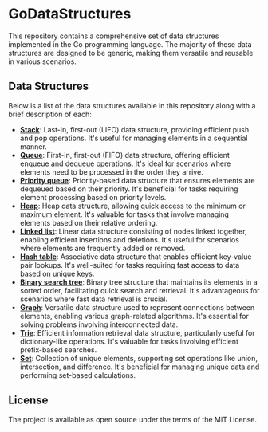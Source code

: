 # GoDataStructures

This repository contains a comprehensive set of data structures implemented in the Go programming language. The majority of these data structures are designed to be generic, making them versatile and reusable in various scenarios.

## Data Structures

Below is a list of the data structures available in this repository along with a brief description of each:

- [**Stack**](./stack/): Last-in, first-out (LIFO) data structure, providing efficient push and pop operations. It's useful for managing elements in a sequential manner.
- [**Queue**](./queue/): First-in, first-out (FIFO) data structure, offering efficient enqueue and dequeue operations. It's ideal for scenarios where elements need to be processed in the order they arrive.
- [**Priority queue**](./priority_queue/): Priority-based data structure that ensures elements are dequeued based on their priority. It's beneficial for tasks requiring element processing based on priority levels.
- [**Heap**](./heap/): Heap data structure, allowing quick access to the minimum or maximum element. It's valuable for tasks that involve managing elements based on their relative ordering.
- [**Linked list**](./linked_list/): Linear data structure consisting of nodes linked together, enabling efficient insertions and deletions. It's useful for scenarios where elements are frequently added or removed.
- [**Hash table**](./hash_table/): Associative data structure that enables efficient key-value pair lookups. It's well-suited for tasks requiring fast access to data based on unique keys.
- [**Binary search tree**](./binary_search_tree/): Binary tree structure that maintains its elements in a sorted order, facilitating quick search and retrieval. It's advantageous for scenarios where fast data retrieval is crucial.
- [**Graph**](./graph/): Versatile data structure used to represent connections between elements, enabling various graph-related algorithms. It's essential for solving problems involving interconnected data.
- [**Trie**](./trie/): Efficient information retrieval data structure, particularly useful for dictionary-like operations. It's valuable for tasks involving efficient prefix-based searches.
- [**Set**](./set/): Collection of unique elements, supporting set operations like union, intersection, and difference. It's beneficial for managing unique data and performing set-based calculations.

## License

The project is available as open source under the terms of the MIT License.